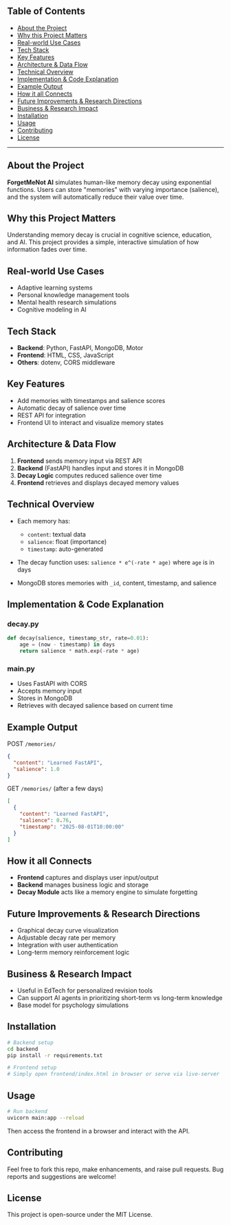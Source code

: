 ## Table of Contents

* [About the Project](#about-the-project)
* [Why this Project Matters](#why-this-project-matters)
* [Real-world Use Cases](#real-world-use-cases)
* [Tech Stack](#tech-stack)
* [Key Features](#key-features)
* [Architecture & Data Flow](#architecture--data-flow)
* [Technical Overview](#technical-overview)
* [Implementation & Code Explanation](#implementation--code-explanation)
* [Example Output](#example-output)
* [How it all Connects](#how-it-all-connects)
* [Future Improvements & Research Directions](#future-improvements--research-directions)
* [Business & Research Impact](#business--research-impact)
* [Installation](#installation)
* [Usage](#usage)
* [Contributing](#contributing)
* [License](#license)

---

## About the Project

**ForgetMeNot AI** simulates human-like memory decay using exponential functions. Users can store "memories" with varying importance (salience), and the system will automatically reduce their value over time.

## Why this Project Matters

Understanding memory decay is crucial in cognitive science, education, and AI. This project provides a simple, interactive simulation of how information fades over time.

## Real-world Use Cases

* Adaptive learning systems
* Personal knowledge management tools
* Mental health research simulations
* Cognitive modeling in AI

## Tech Stack

* **Backend**: Python, FastAPI, MongoDB, Motor
* **Frontend**: HTML, CSS, JavaScript
* **Others**: dotenv, CORS middleware

## Key Features

* Add memories with timestamps and salience scores
* Automatic decay of salience over time
* REST API for integration
* Frontend UI to interact and visualize memory states

## Architecture & Data Flow

1. **Frontend** sends memory input via REST API
2. **Backend** (FastAPI) handles input and stores it in MongoDB
3. **Decay Logic** computes reduced salience over time
4. **Frontend** retrieves and displays decayed memory values

## Technical Overview

* Each memory has:

  * `content`: textual data
  * `salience`: float (importance)
  * `timestamp`: auto-generated
* The decay function uses:
  `salience * e^(-rate * age)` where `age` is in days
* MongoDB stores memories with `_id`, content, timestamp, and salience

## Implementation & Code Explanation

### decay.py

```python
def decay(salience, timestamp_str, rate=0.01):
    age = (now - timestamp) in days
    return salience * math.exp(-rate * age)
```

### main.py

* Uses FastAPI with CORS
* Accepts memory input
* Stores in MongoDB
* Retrieves with decayed salience based on current time

## Example Output

POST `/memories/`

```json
{
  "content": "Learned FastAPI",
  "salience": 1.0
}
```

GET `/memories/` (after a few days)

```json
[
  {
    "content": "Learned FastAPI",
    "salience": 0.76,
    "timestamp": "2025-08-01T10:00:00"
  }
]
```

## How it all Connects

* **Frontend** captures and displays user input/output
* **Backend** manages business logic and storage
* **Decay Module** acts like a memory engine to simulate forgetting

## Future Improvements & Research Directions

* Graphical decay curve visualization
* Adjustable decay rate per memory
* Integration with user authentication
* Long-term memory reinforcement logic

## Business & Research Impact

* Useful in EdTech for personalized revision tools
* Can support AI agents in prioritizing short-term vs long-term knowledge
* Base model for psychology simulations

## Installation

```bash
# Backend setup
cd backend
pip install -r requirements.txt

# Frontend setup
# Simply open frontend/index.html in browser or serve via live-server
```

## Usage

```bash
# Run backend
uvicorn main:app --reload
```

Then access the frontend in a browser and interact with the API.

## Contributing

Feel free to fork this repo, make enhancements, and raise pull requests. Bug reports and suggestions are welcome!

## License

This project is open-source under the MIT License.
